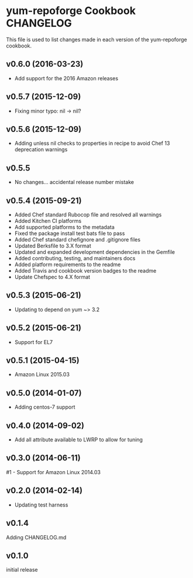 # yum-repoforge Cookbook CHANGELOG
This file is used to list changes made in each version of the yum-repoforge cookbook.

## v0.6.0 (2016-03-23)
- Add support for the 2016 Amazon releases

## v0.5.7 (2015-12-09)
- Fixing minor typo: nil -> nil?

## v0.5.6 (2015-12-09)
- Adding unless nil checks to properties in recipe to avoid Chef 13
  deprecation warnings

## v0.5.5
- No changes... accidental release number mistake

## v0.5.4 (2015-09-21)
- Added Chef standard Rubocop file and resolved all warnings
- Added Kitchen CI platforms
- Add supported platforms to the metadata
- Fixed the package install test bats file to pass
- Added Chef standard chefignore and .gitignore files
- Updated Berksfile to 3.X format
- Updated and expanded development dependencies in the Gemfile
- Added contributing, testing, and maintainers docs
- Added platform requirements to the readme
- Added Travis and cookbook version badges to the readme
- Update Chefspec to 4.X format

## v0.5.3 (2015-06-21)
- Updating to depend on yum ~> 3.2

## v0.5.2 (2015-06-21)
- Support for EL7

## v0.5.1 (2015-04-15)
- Amazon Linux 2015.03

## v0.5.0 (2014-01-07)
- Adding centos-7 support

## v0.4.0 (2014-09-02)
- Add all attribute available to LWRP to allow for tuning

## v0.3.0 (2014-06-11)
#1 - Support for Amazon Linux 2014.03

## v0.2.0 (2014-02-14)
- Updating test harness

## v0.1.4
Adding CHANGELOG.md

## v0.1.0
initial release
